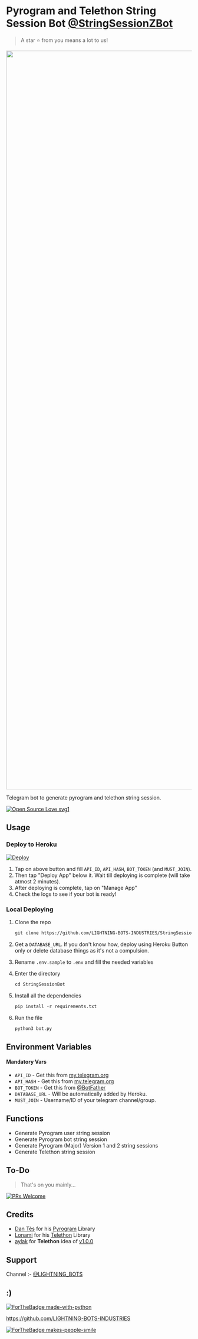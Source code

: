 # Pyrogram and Telethon String Session Bot [@StringSessionZBot](https://t.me/StringSessionZBoy)

> A star ⭐ from you means a lot to us!

<p align="center"><a href="https://www.github.com/LIGHTNING-BOT-INDUSTRIES/StringSessionBot"><img src="https://telegra.ph/file/7ec22c82f580a334dd13e.jpg" width="2000"></a></p>

Telegram bot to generate pyrogram and telethon string session.

[![Open Source Love svg1](https://badges.frapsoft.com/os/v1/open-source.svg?v=103)](https://github.com/ellerbrock/open-source-badges/)

## Usage

### Deploy to Heroku

[![Deploy](https://www.herokucdn.com/deploy/button.svg)](https://heroku.com/deploy?template=https://github.com/LIGHTNING-BOTS-INDUSTRIES/StringSessionZBot)

1. Tap on above button and fill `API_ID`, `API_HASH`, `BOT_TOKEN` (and `MUST_JOIN`).
2. Then tap "Deploy App" below it. Wait till deploying is complete (will take atmost 2 minutes).
3. After deploying is complete, tap on "Manage App"
4. Check the logs to see if your bot is ready!

### Local Deploying

1. Clone the repo
   ```markdown
   git clone https://github.com/LIGHTNING-BOTS-INDUSTRIES/StringSessionZBot
   ```
2. Get a `DATABASE_URL`. If you don't know how, deploy using Heroku Button only or delete database things as it's not a compulsion.
   
3. Rename `.env.sample` to `.env` and fill the needed variables

4. Enter the directory
   ```markdown
   cd StringSessionBot
   ```

5. Install all the dependencies
   ```markdown
   pip install -r requirements.txt
   ```

6. Run the file
   ```markdown
   python3 bot.py
   ```

## Environment Variables

#### Mandatory Vars

- `API_ID` - Get this from [my.telegram.org](https://my.telegram.org/auth)
- `API_HASH` - Get this from [my.telegram.org](https://my.telegram.org/auth)
- `BOT_TOKEN` - Get this from [@BotFather](https://t.me/BotFather)
- `DATABASE_URL` - Will be automatically added by Heroku.
- `MUST_JOIN` - Username/ID of your telegram channel/group.

## Functions

- Generate Pyrogram user string session
- Generate Pyrogram bot string session
- Generate Pyrogram (Major) Version 1 and 2 string sessions
- Generate Telethon string session


## To-Do

> That's on you mainly...

[![PRs Welcome](https://img.shields.io/badge/PRs-welcome-brightgreen.svg?style=flat-square)](http://makeapullrequest.com)

## Credits

- [Dan Tès](https://github.com/delivrance) for his [Pyrogram](https://docs.pyrogram.org) Library
- [Lonami](https://github.com/Lonami) for his [Telethon](https://docs.telethon.dev) Library 
- [aylak](https://t.me/ayIak) for **Telethon** idea of [v1.0.0](https://github.com/StarkBotsIndustries/StringSessionBot/commit/48e06bb6d9ed156797ef4bc0dab88820fef948f3)

## Support

Channel :- [@LIGHTNING_BOTS](https://t.me/LIGHTNING_BOTS)

## :)

[![ForTheBadge made-with-python](http://ForTheBadge.com/images/badges/made-with-python.svg)](https://www.python.org/)

https://github.com/LIGHTNING-BOTS-INDUSTRIES

[![ForTheBadge makes-people-smile](http://ForTheBadge.com/images/badges/makes-people-smile.svg)](https://github.com/LIGHTNING-BOTS-INDUSTRIES)
